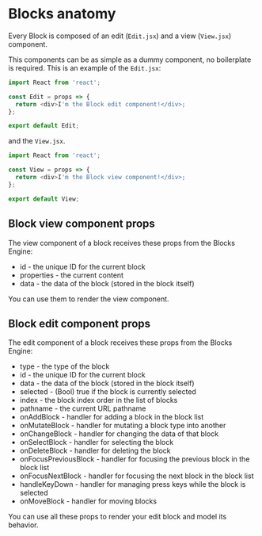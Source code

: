 # Blocks anatomy

Every Block is composed of an edit (`Edit.jsx`) and a view (`View.jsx`) component.

This components can be as simple as a dummy component, no boilerplate is required.
This is an example of the `Edit.jsx`:

```js
import React from 'react';

const Edit = props => {
  return <div>I'm the Block edit component!</div>;
};

export default Edit;
```

and the `View.jsx`.

```js
import React from 'react';

const View = props => {
  return <div>I'm the Block view component!</div>;
};

export default View;
```

## Block view component props

The view component of a block receives these props from the Blocks Engine:

- id - the unique ID for the current block
- properties - the current content
- data - the data of the block (stored in the block itself)

You can use them to render the view component.

## Block edit component props

The edit component of a block receives these props from the Blocks Engine:

- type - the type of the block
- id - the unique ID for the current block
- data - the data of the block (stored in the block itself)
- selected - (Bool) true if the block is currently selected
- index - the block index order in the list of blocks
- pathname - the current URL pathname
- onAddBlock - handler for adding a block in the block list
- onMutateBlock - handler for mutating a block type into another
- onChangeBlock - handler for changing the data of that block
- onSelectBlock - handler for selecting the block
- onDeleteBlock - handler for deleting the block
- onFocusPreviousBlock - handler for focusing the previous block in the block list
- onFocusNextBlock - handler for focusing the next block in the block list
- handleKeyDown - handler for managing press keys while the block is selected
- onMoveBlock - handler for moving blocks

You can use all these props to render your edit block and model its behavior.
